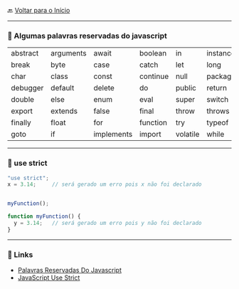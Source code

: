 🔙 [Voltar para o Início](https://github.com/4L1C3-R4BB1T/estudos/tree/main/javascript "Voltar para o Início")

---

### 🔸 Algumas palavras reservadas do javascript

|           |           |             |           |           |           |             |           |
| --------- | --------- | ----------- | --------- | --------- | --------- | ----------- | --------- |
| abstract	| arguments | 	await     |	boolean   | in	      | instanceof| int	        | interface |
| break	    |  byte	    |    case	    |  catch    | let	      | long	    | native	    | new       |
| char	    | class    	| const	      | continue  | null	    | package	  | private	    | protected |
| debugger	| default	  | delete	    | do        | public	  | return	  | short	      | static    |
| double	  | else	    |enum	        | eval      | super	    | switch	  | synchronized| this      |
| export	  | extends   |	false	      | final     | throw     |	throws	  | transient	  | true      |
| finally	  | float	    |for	        | function  | try	      | typeof	  | var	        | void      |
| goto	    | if	      |implements   |	import    | volatile	| while	    | with	      | yield     |

---

### 🔸 use strict
```js
"use strict";
x = 3.14;     // será gerado um erro pois x não foi declarado


myFunction();

function myFunction() {
  y = 3.14;   // será gerado um erro pois y não foi declarado
}
```

---

### 🔗 Links
* [Palavras Reservadas Do Javascript](https://celsokitamura.com.br/palavras-reservadas-do-javascript)  
* [JavaScript Use Strict](https://www.w3schools.com/js/js_strict.asp)
